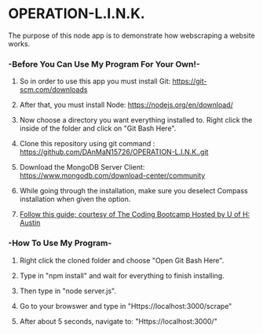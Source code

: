 # OPERATION-L.I.N.K.
The purpose of this node app is to demonstrate how webscraping a website works.


### -Before You Can Use My Program For Your Own!-

1. So in order to use this app you must install Git:
    https://git-scm.com/downloads

2. After that, you must install Node:
    https://nodejs.org/en/download/

3. Now choose a directory you want everything installed to. Right click the inside of the folder and click on "Git Bash Here". 

4. Clone this repository using git command :
https://github.com/DAnMaN15726/OPERATION-L.I.N.K..git

5. Download the MongoDB Server Client:
https://www.mongodb.com/download-center/community

6. While going through the installation, make sure you deselect Compass installation when given the option.

7. [Follow this guide; courtesy of The Coding Bootcamp Hosted by U of H: Austin](docs/Installing-MongoDB.md)






### -How To Use My Program-
1. Right click the cloned folder and choose "Open Git Bash Here".

2. Type in "npm install" and wait for everything to finish installing.

3. Then type in "node server.js".

4. Go to your browswer and type in "Https://localhost:3000/scrape"

5. After about 5 seconds, navigate to: "Https://localhost:3000/"
